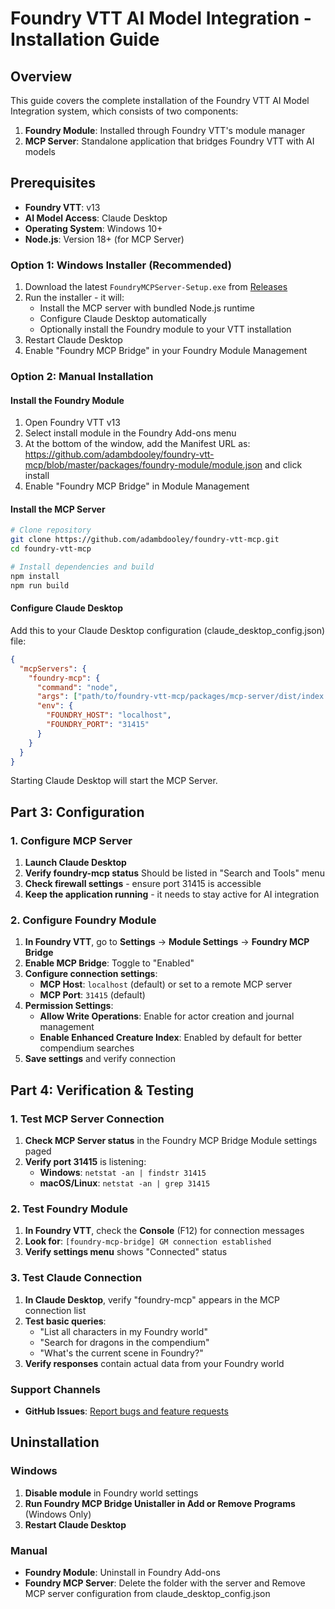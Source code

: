 # Foundry VTT AI Model Integration - Installation Guide

## Overview

This guide covers the complete installation of the Foundry VTT AI Model Integration system, which consists of two components:

1. **Foundry Module**: Installed through Foundry VTT's module manager
2. **MCP Server**: Standalone application that bridges Foundry VTT with AI models

## Prerequisites

- **Foundry VTT**: v13
- **AI Model Access**: Claude Desktop
- **Operating System**: Windows 10+
- **Node.js**: Version 18+ (for MCP Server)

### Option 1: Windows Installer (Recommended)

1. Download the latest `FoundryMCPServer-Setup.exe` from [Releases](https://github.com/adambdooley/foundry-vtt-mcp/releases)
2. Run the installer - it will:
   - Install the MCP server with bundled Node.js runtime
   - Configure Claude Desktop automatically
   - Optionally install the Foundry module to your VTT installation
3. Restart Claude Desktop
4. Enable "Foundry MCP Bridge" in your Foundry Module Management

### Option 2: Manual Installation

#### Install the Foundry Module
1. Open Foundry VTT v13
2. Select install module in the Foundry Add-ons menu
2. At the bottom of the window, add the Manifest URL as: https://github.com/adambdooley/foundry-vtt-mcp/blob/master/packages/foundry-module/module.json and click install
3. Enable "Foundry MCP Bridge" in Module Management

#### Install the MCP Server
```bash
# Clone repository
git clone https://github.com/adambdooley/foundry-vtt-mcp.git
cd foundry-vtt-mcp

# Install dependencies and build
npm install
npm run build

```

#### Configure Claude Desktop
Add this to your Claude Desktop configuration (claude_desktop_config.json) file:

```json
{
  "mcpServers": {
    "foundry-mcp": {
      "command": "node",
      "args": ["path/to/foundry-vtt-mcp/packages/mcp-server/dist/index.js"],
      "env": {
        "FOUNDRY_HOST": "localhost",
        "FOUNDRY_PORT": "31415"
      }
    }
  }
}
```

Starting Claude Desktop will start the MCP Server.

## Part 3: Configuration

### 1. Configure MCP Server

1. **Launch Claude Desktop**
2. **Verify foundry-mcp status** Should be listed in "Search and Tools" menu
3. **Check firewall settings** - ensure port 31415 is accessible
4. **Keep the application running** - it needs to stay active for AI integration

### 2. Configure Foundry Module

1. **In Foundry VTT**, go to **Settings** → **Module Settings** → **Foundry MCP Bridge**
2. **Enable MCP Bridge**: Toggle to "Enabled"
3. **Configure connection settings**:
   - **MCP Host**: `localhost` (default) or set to a remote MCP server
   - **MCP Port**: `31415` (default)
4. **Permission Settings**:
   - **Allow Write Operations**: Enable for actor creation and journal management
   - **Enable Enhanced Creature Index**: Enabled by default for better compendium searches
5. **Save settings** and verify connection

## Part 4: Verification & Testing

### 1. Test MCP Server Connection

1. **Check MCP Server status** in the Foundry MCP Bridge Module settings paged
2. **Verify port 31415** is listening:
   - **Windows**: `netstat -an | findstr 31415`
   - **macOS/Linux**: `netstat -an | grep 31415`

### 2. Test Foundry Module

1. **In Foundry VTT**, check the **Console** (F12) for connection messages
2. **Look for**: `[foundry-mcp-bridge] GM connection established`
3. **Verify settings menu** shows "Connected" status

### 3. Test Claude Connection

1. **In Claude Desktop**, verify "foundry-mcp" appears in the MCP connection list
2. **Test basic queries**:
   - "List all characters in my Foundry world"
   - "Search for dragons in the compendium"
   - "What's the current scene in Foundry?"
3. **Verify responses** contain actual data from your Foundry world

### Support Channels

- **GitHub Issues**: [Report bugs and feature requests](https://github.com/adambdooley/foundry-vtt-mcp/issues)

## Uninstallation

### Windows
1. **Disable module** in Foundry world settings
2. **Run Foundry MCP Bridge Unistaller in Add or Remove Programs** (Windows Only)
3. **Restart Claude Desktop**

### Manual
- **Foundry Module**: Uninstall in Foundry Add-ons
- **Foundry MCP Server**: Delete the folder with the server and Remove MCP server configuration from claude_desktop_config.json
